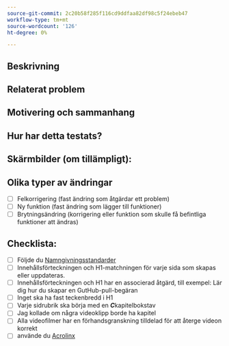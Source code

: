```yaml
---
source-git-commit: 2c20b58f285f116cd9ddfaa82df98c5f24ebeb47
workflow-type: tm+mt
source-wordcount: '126'
ht-degree: 0%

---
```

<!--- Provide a general summary of your changes in the Title above -->

## Beskrivning

<!--- Describe your changes in detail -->

## Relaterat problem

<!--- This project only accepts pull requests related to open issues -->
<!--- If suggesting a new feature or change, please discuss it in an issue first -->
<!--- If fixing a bug, there should be an issue describing it with steps to reproduce -->
<!--- Please link to the issue here: -->

## Motivering och sammanhang

<!--- Why is this change required? What problem does it solve? -->

## Hur har detta testats?

<!--- Please describe in detail how you tested your changes. -->
<!--- Include details of your testing environment, and the tests you ran to -->
<!--- see how your change affects other areas of the code, etc. -->

## Skärmbilder (om tillämpligt):

## Olika typer av ändringar

<!--- What types of changes does your code introduce? Put an `x` in all the boxes that apply: -->

- [ ] Felkorrigering (fast ändring som åtgärdar ett problem)
- [ ] Ny funktion (fast ändring som lägger till funktioner)
- [ ] Brytningsändring (korrigering eller funktion som skulle få befintliga funktioner att ändras)

## Checklista:


<!--- Go over all the following points, and put an `x` in all the boxes that apply. -->
<!--- If you're unsure about any of these, don't hesitate to ask. We're here to help! -->

- [ ] Följde du [Namngivningsstandarder](https://wiki.corp.adobe.com/display/DMSArchitecture/Naming+Standards)
- [ ] Innehållsförteckningen och H1-matchningen för varje sida som skapas eller uppdateras.
- [ ] Innehållsförteckningen och H1 har en associerad åtgärd, till exempel: Lär dig hur du skapar en GutHub-pull-begäran
- [ ] Inget ska ha fast teckenbredd i H1
- [ ] Varje sidrubrik ska börja med en ***C***kapitelbokstav
- [ ] Jag kollade om några videoklipp borde ha kapitel
- [ ] Alla videofilmer har en förhandsgranskning tilldelad för att återge videon korrekt
- [ ] använde du [Acrolinx](https://experienceleague.corp.adobe.com/docs/authoring-guide-exl/using/style-guide/acrolinx.html)
